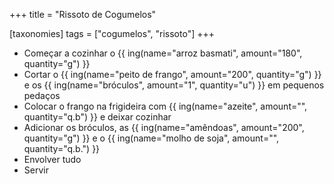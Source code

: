 +++
title = "Rissoto de Cogumelos"


[taxonomies]
tags = ["cogumelos", "rissoto"]
+++


- Começar a cozinhar o {{ ing(name="arroz basmati", amount="180", quantity="g") }}
- Cortar o {{ ing(name="peito de frango", amount="200", quantity="g") }}  e os {{ ing(name="bróculos", amount="1", quantity="u") }} em pequenos pedaços
- Colocar o frango na frigideira com {{ ing(name="azeite", amount="", quantity="q.b") }} e deixar cozinhar
- Adicionar os bróculos, as {{ ing(name="amêndoas", amount="200", quantity="g") }} e o {{ ing(name="molho de soja", amount="", quantity="q.b.") }}
- Envolver tudo
- Servir 

